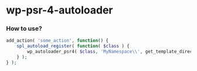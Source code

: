 # wp-psr-4-autoloader
### How to use?
```php
add_action( 'some_action', function() {
    spl_autoload_register( function( $class ) {
        wp_autoloader_psr4( $class, 'MyNamespace\\', get_template_directory() );
    } );
} );
```
